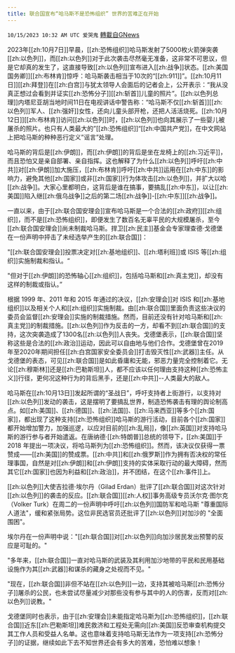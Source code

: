 ```yaml
---
title: 联合国宣布“哈马斯不是恐怖组织” 世界的苦难正在开始
---
```

`10/15/2023 10:32 AM UTC 爱哭鬼` [轉載自GNews](https://gnews.org/articles/1836009)

2023年[[zh:10月7日]]早晨，[[zh:恐怖组织]]哈马斯发射了5000枚火箭弹突袭[[zh:以色列]]，而[[zh:以色列]]对于此次袭击尽然毫无准备，这非常不可思议，但是它却真的发生了，这直接导致[[zh:以色列]]宣布进入[[zh:战争]]状态。[[zh:美国国务卿]][[zh:布林肯]]惊呼：哈马斯袭击相当于10次的“[[zh:911]]”。[[zh:10月11日]][[zh:拜登]]在[[zh:白宫]]与犹太领导人会面后的记者会上，公开表示：“我从没真正想过会看到并证实[[zh:恐怖分子]][[zh:斩首]]儿童的照片”。[[zh:以色列总理]]内塔尼亚胡当地时间11日在电视讲话中警告称：“哈马斯不仅[[zh:斩首]][[zh:以色列]]军人、[[zh:强奸]]女性，还向儿童头部开枪，还把人活活烧死。[[zh:10月12日]][[zh:布林肯]]访问[[zh:以色列]]时，[[zh:以色列]]也向其展示了一些婴儿被屠杀的照片。也只有人类最大的”[[zh:恐怖组织]]“[[zh:中国共产党]]，在中文网站上把哈马斯的种种恶行定义”谣言”处理。

哈马斯的背后是[[zh:伊朗]]，而[[zh:伊朗]]的背后是坐在龙椅上的[[zh:习近平]]，而且恐怕又是亲自部署、亲自指挥。这也解释了为什么[[zh:以色列]]呼吁[[zh:中共]]对[[zh:伊朗]]加大施压，[[zh:布林肯]]呼吁[[zh:中共]]运用在[[zh:中东]]的影响力，避免其他[[zh:国家]]或非[[zh:国家]]行为体攻击[[zh:以色列]]，并扩大以哈[[zh:战争]]。大家心里都明白，这背后是谁在搞事，要搞乱[[zh:中东]]，以让[[zh:美国]]陷入继[[zh:俄乌战争]]之后的第二场[[zh:战争]]-[[zh:中东]][[zh:战争]]。

一直以来，由于[[zh:联合国安理会]]宣布哈马斯是一个合法的[[zh:政府]][[zh:组织]]，而不是[[zh:恐怖组织]]，即便发生了数百名无辜平民的大规模屠杀，至今[[zh:联合国安理会]]尚未制裁哈马斯。捍卫[[zh:民主]]基金会专家理查德·戈德堡在一份声明中抨击了未经选举产生的[[zh:联合国]]：

"[[zh:联合国安理会]]投票决定对[[zh:基地组织]]、[[zh:塔利班]]或 ISIS 等[[zh:组织]]实施制裁和指认。“

"但对于[[zh:伊朗]]的恐怖轴心[[zh:组织]]，包括哈马斯和[[zh:真主党]]，却没有这样的制裁或指认。”

根据 1999 年、2011 年和 2015 年通过的决议，[[zh:安理会]]对 ISIS 和[[zh:基地组织]]以及相关个人和[[zh:组织]]实施制裁。由[[zh:联合国]]里面负责这些决议的委员会监督[[zh:安理会]]实施的制裁措施。然而，目前还没有针对哈马斯和[[zh:真主党]]的制裁措施。[[zh:以色列]]作为反击的一方，却看不到[[zh:联合国]]的支持，这次突袭造成了1300名[[zh:以色列]]人丧失。戈德堡表示，[[zh:联合国]]坚称这些是合法的[[zh:政治]]运动，因此可以自由地与他们合作。戈德堡曾在2019年至2020年期间担任[[zh:白宫国家安全委员会]]打击毁灭性[[zh:武器]]主任。从戈德堡的表态，可见[[zh:联合国]]是如此昏庸和无能，邪恶力量完全控制着它。无论[[zh:穆斯林]]还是[[zh:巴勒斯坦]]人，都不应该以任何理由支持这种[[zh:恐怖主义]]行径，更何况这种行为的背后黑手，还是[[zh:中共]]--人类最大的敌人。

哈马斯在[[zh:10月13日]]发起所谓的“圣战日”，呼吁支持者上街游行，以支持对[[zh:以色列]]发动的袭击，这是摆明了要搞乱世界，制造恐怖袭击有理的舆论制高点。如[[zh:美国]]、[[zh:德国]]、[[zh:法国]]、[[zh:马来西亚]]等多个[[zh:国家]]，都出现了这种支持[[zh:恐怖组织]]哈马斯的游行活动，目前各个[[zh:国家]]都开始增加警力，加强巡逻，以应对目前的[[zh:乱局]]，像[[zh:英国]]对支持哈马斯的游行参与者开始遣返。在唐纳德·[[zh:特朗普]]总统的领导下，[[zh:美国]]于 2018 年提出一项决议，将哈马斯列为[[zh:恐怖组织]]。然而，该决议仅获得一票赞成——[[zh:美国]]的赞成票。[[zh:中共]]和[[zh:俄罗斯]]作为拥有否决权的常任理事国，自然是对[[zh:伊朗]]和[[zh:伊朗]]支持的实体采取行动的最大障碍，然而其它[[zh:国家]]也因为利益和[[zh:政治]]，并不团结，在这个[[zh:事件]]上。


[[zh:以色列]]大使吉拉德·埃尔丹（Gilad Erdan）批评了[[zh:联合国]]对这次针对[[zh:以色列]]的袭击的反应。[[zh:联合国]][[zh:人权]]事务高级专员沃尔克·图尔克（Volker Turk）在周二的一份声明中呼吁[[zh:以色列]]国防军和哈马斯 "尊重国际人道法"，缓和紧张局势。这位非民选官员还批评了[[zh:以色列]]对加沙的 "全面围困"。

埃尔丹在一份声明中说："[[zh:联合国]]对[[zh:以色列]]向加沙居民发出预警的反应是可耻的。"

"多年来，[[zh:联合国]]一直对哈马斯的武装及其利用加沙地带的平民和民用基础设施作为其[[zh:武器]]和谋杀的藏身之处视而不见。"

"现在，[[zh:联合国]]非但不站在[[zh:以色列]]一边，支持其被哈马斯[[zh:恐怖分子]]屠杀的公民，也未尝试尽量减少对那些没有参与其中的人的伤害，反而对[[zh:以色列]]说教。"

戈德堡同时也表示，由于[[zh:安理会]]未能指定哈马斯为[[zh:恐怖组织]]，[[zh:联合国]]近东[[zh:巴勒斯坦]]难民救济和工程处无需向[[zh:美国]]反恐审查机构提交其工作人员和受益人名单。这也意味着支持哈马斯无法作为一项支持[[zh:恐怖分子]]的证据，继续如此下去不知世界还会有多大的苦难，恐怕难以想象！

